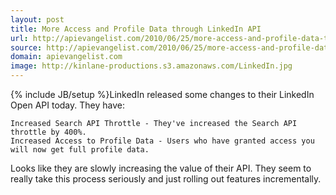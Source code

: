 ```yaml
---
layout: post
title: More Access and Profile Data through LinkedIn API
url: http://apievangelist.com/2010/06/25/more-access-and-profile-data-through-linkedin-api/
source: http://apievangelist.com/2010/06/25/more-access-and-profile-data-through-linkedin-api/
domain: apievangelist.com
image: http://kinlane-productions.s3.amazonaws.com/LinkedIn.jpg
---
```

{% include JB/setup %}LinkedIn released some changes to their LinkedIn Open API today. They have:

	Increased Search API Throttle - They've increased the Search API throttle by 400%.
	Increased Access to Profile Data - Users who have granted access you will now get full profile data.

Looks like they are slowly increasing the value of their API. They seem to really take this process seriously and just rolling out features incrementally.